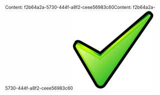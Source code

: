 <span data-ttu-id="10358-101">Content: f2b64a2a-5730-444f-a8f2-ceee56983c60</span><span class="sxs-lookup"><span data-stu-id="10358-101">Content: f2b64a2a-5730-444f-a8f2-ceee56983c60</span></span>![Bild](106626c7-db39-45a4-8bbe-25eaa1282f7f.png)
